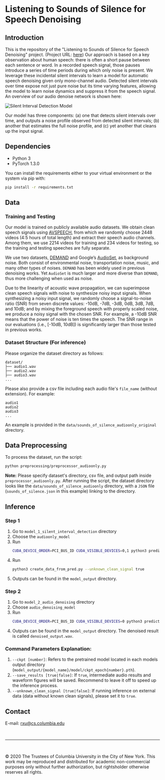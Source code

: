 # Listening to Sounds of Silence for Speech Denoising

## Introduction

This is the repository of the "Listening to Sounds of Silence for Speech Denoising" project. (Project URL: [here](http://www.cs.columbia.edu/cg/listen_to_the_silence/)) Our approach is based on a key observation about human speech: there is often a short pause between each sentence or word. In a recorded speech signal, those pauses introduce a series of time periods during which only noise is present. We leverage these incidental silent intervals to learn a model for automatic speech denoising given only mono-channel audio. Detected silent intervals over time expose not just pure noise but its time varying features, allowing the model to learn noise dynamics and suppress it from the speech signal. An overview of our audio denoise network is shown here:

![Silent Interval Detection Model](assets/network.png)

Our model has three components: (a) one that detects silent intervals over time, and outputs a noise profile observed from detected silent intervals; (b) another that estimates the full noise profile, and (c) yet another that cleans up the input signal.

## Dependencies

* Python 3
* PyTorch 1.3.0

You can install the requirements either to your virtual environment or the system via pip with:

```bash
pip install -r requirements.txt
```

## Data

### Training and Testing

Our model is trained on publicly available audio datasets. We obtain clean speech signals using [AVSPEECH](https://looking-to-listen.github.io/avspeech/), from which we randomly choose 2448 videos (4:5 hours of total length) and extract their speech audio channels. Among them, we use 2214 videos for training and 234 videos for testing, so the training and testing speeches are fully separate.

We use two datasets, [DEMAND](https://hal.inria.fr/hal-00796707) and Google’s [AudioSet](https://research.google.com/audioset/dataset/index.html), as background noise. Both consist of environmental noise, transportation noise, music, and many other types of noises. `DEMAND` has been widely used in previous denoising works. Yet `AudioSet` is much larger and more diverse than `DEMAND`, thus more challenging when used as noise.

Due to the linearity of acoustic wave propagation, we can superimpose clean speech signals with noise to synthesize noisy input signals. When synthesizing a noisy input signal, we randomly choose a signal-to-noise ratio (SNR) from seven discrete values: -10dB, -7dB, -3dB, 0dB, 3dB, 7dB, and 10dB; and by mixing the foreground speech with properly scaled noise, we produce a noisy signal with the chosen SNR. For example, a -10dB SNR means that the power of noise is ten times the speech. The SNR range in our evaluations (i.e., [-10dB, 10dB]) is significantly larger than those tested in previous works.

### Dataset Structure (For inference)

Please organize the dataset directory as follows:

```
dataset/
├── audio1.wav
├── audio2.wav
├── audio3.wav
...
```

Please also provide a csv file including each audio file's `file_name` (without extension). For example:

```
audio1
audio2
audio3
...
```

An example is provided in the `data/sounds_of_silence_audioonly_original` directory.

## Data Preprocessing

To process the dataset, run the script:

```bash
python preprocessing/preprocessor_audioonly.py
```

**Note:** Please specify dataset's directory, csv file, and output path inside `preprocessor_audioonly.py`. After running the script, the dataset directory looks like the `data/sounds_of_silence_audioonly` directory, with a `JSON` file (`sounds_of_silence.json` in this example) linking to the directory.

## Inference

### Step 1

1. Go to `model_1_silent_interval_detection` directory
2. Choose the `audioonly_model`
3. Run
    ```bash
    CUDA_DEVICE_ORDER=PCI_BUS_ID CUDA_VISIBLE_DEVICES=0,1 python3 predict.py --ckpt 87 --save_results false --unknown_clean_signal true
    ```
4. Run
    ```bash
    python3 create_data_from_pred.py --unknown_clean_signal true
    ```
5. Outputs can be found in the `model_output` directory.

### Step 2

1. Go to `model_2_audio_denoising` directory
2. Choose `audio_denoising_model`
3. Run
    ```bash
    CUDA_DEVICE_ORDER=PCI_BUS_ID CUDA_VISIBLE_DEVICES=0 python3 predict.py --ckpt 24 --unknown_clean_signal true
    ```
4. Outputs can be found in the `model_output` directory. The denoised result is called `denoised_output.wav`.

### Command Parameters Explanation:

1. `--ckpt [number]`: Refers to the pretrained model located in each models output directory (`model_output/{model_name}/model/ckpt_epoch{number}.pth`).
2. `--save_results [true|false]`: If `true`, intermediate audio results and waveform figures will be saved. Recommend to leave it off to speed up the inference process.
3. `--unknown_clean_signal [true|false]`: If running inference on external data (data without known clean signals), please set it to `true`.

## Contact

E-mail: rxu@cs.columbia.edu

<br />

---

<br />

© 2020 The Trustees of Columbia University in the City of New York. This work may be reproduced and distributed for academic non-commercial purposes only without further authorization, but rightsholder otherwise reserves all rights.